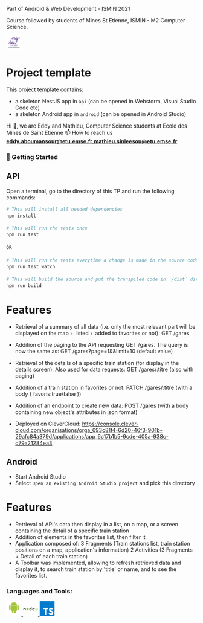 Part of Android & Web Development - ISMIN 2021

Course followed by students of Mines St Etienne, ISMIN - M2 Computer Science.

[![Mines St Etienne](./logo.png)](https://www.mines-stetienne.fr/)

# Project template

This project template contains:
 - a skeleton NestJS app in `api`  (can be opened in Webstorm, Visual Studio Code etc)
 - a skeleton Android app in `android` (can be opened in Android Studio)

Hi 👋, we are Eddy and Mathieu,
Computer Science students at Ecole des Mines de Saint Etienne
📫 How to reach us **eddy.aboumansour@etu.emse.fr**,**mathieu.sinleesou@etu.emse.fr**





### 🚀 Getting Started
## API

Open a terminal, go to the directory of this TP and run the following commands:

```sh
# This will install all needed dependencies
npm install

# This will run the tests once
npm run test

OR

# This will run the tests everytime a change is made in the source code
npm run test:watch

# This will build the source and put the transpiled code in `/dist` directory
npm run build
```

# Features

- Retrieval of a summary of all data (i.e. only the most relevant part will be displayed on the map + listed + added to favorites or not): 
GET /gares
- Addition of the paging to the API requesting GET /gares. The query is now the same as:
GET /gares?page=1&&limit=10 (default value)
- Retrieval of the details of a specific train station (for display in the details screen). Also used for data requests:
GET /gares/:titre (also with paging)
- Addition of a train station in favorites or not:
PATCH /gares/:titre (with a body { favoris:true/false })
- Addition of an endpoint to create new data:
POST /gares (with a body containing new object's attributes in json format)

- Deployed on CleverCloud: https://console.clever-cloud.com/organisations/orga_693c81f4-6d20-46f3-901b-29afc84a379d/applications/app_6c17b1b5-9cde-405a-938c-c79a21284ea3

## Android

 - Start Android Studio
 - Select `Open an existing Android Studio project` and pick this directory
 
# Features

- Retrieval of API's data then display in a list, on a map, or a screen containing the detail of a specific train station
- Addition of elements in the favorites list, then filter it
- Application composed of: 
3 Fragments (Train stations list, train station positions on a map, application's information)
2 Activities (3 Fragments + Detail of each train station)
- A Toolbar was implemented, allowing to refresh retrieved data and display it, to search train station by 'title' or name, and to see the favorites list.


<h3 align="left">Languages and Tools:</h3>

<p align="left"> <a href="https://developer.android.com" target="_blank"> <img src="https://raw.githubusercontent.com/devicons/devicon/master/icons/android/android-original-wordmark.svg" alt="android" width="40" height="40"/> </a> <a href="https://nodejs.org" target="_blank"> <img src="https://raw.githubusercontent.com/devicons/devicon/master/icons/nodejs/nodejs-original-wordmark.svg" alt="nodejs" width="40" height="40"/> </a> <a href="https://www.typescriptlang.org/" target="_blank"> <img src="https://raw.githubusercontent.com/devicons/devicon/master/icons/typescript/typescript-original.svg" alt="typescript" width="40" height="40"/> </a> </p>


